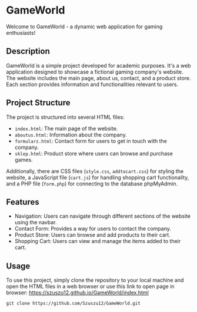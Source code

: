 # GameWorld

Welcome to GameWorld - a dynamic web application for gaming enthusiasts!

## Description
GameWorld is a simple project developed for academic purposes. It's a web application designed to showcase a fictional gaming company's website. The website includes the main page, about us, contact, and a product store. Each section provides information and functionalities relevant to users.

## Project Structure
The project is structured into several HTML files:
- `index.html`: The main page of the website.
- `aboutus.html`: Information about the company.
- `formularz.html`: Contact form for users to get in touch with the company.
- `sklep.html`: Product store where users can browse and purchase games.

Additionally, there are CSS files (`style.css`, `addtocart.css`) for styling the website, a JavaScript file (`cart.js`) for handling shopping cart functionality, and a PHP file (`form.php`) for connecting to the database phpMyAdmin.

## Features
- Navigation: Users can navigate through different sections of the website using the navbar.
- Contact Form: Provides a way for users to contact the company.
- Product Store: Users can browse and add products to their cart.
- Shopping Cart: Users can view and manage the items added to their cart.

## Usage
To use this project, simply clone the repository to your local machine and open the HTML files in a web browser 
or use this link to open page in browser: https://szuszu12.github.io/GameWorld/index.html

```
git clone https://github.com/Szuszu12/GameWorld.git
```
